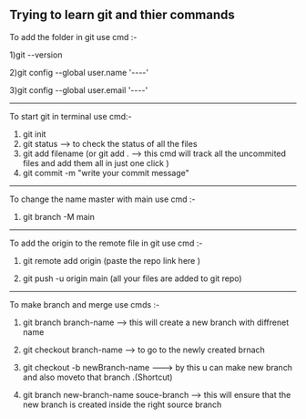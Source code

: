 Trying to learn git and thier commands 
----------------------------------------------------------------------------------------------------------
To add the folder in git use cmd :-

 1)git --version

 2)git config --global user.name '----'

 3)git config --global user.email '----'

----------------------------------------------------------------------------------------------------------

To start git in terminal use cmd:-

 1) git init
 2) git status --> to check the status of all the files 
 3) git add filename (or git add . --> this cmd  will track all the uncommited files and add them all in just one click ) 
 4) git commit -m "write your commit message"

 ---------------------------------------------------------------------------------------------------------

 To change the name master with main use cmd :-
  1) git  branch -M main


----------------------------------------------------------------------------------------------------------
To add the origin to the remote file in git use cmd :-
 1) git remote add origin (paste the repo link here )

 2) git push -u origin main (all your files are added to git repo)

----------------------------------------------------------------------------------------------------------
To make branch and merge use cmds :-
 1) git branch branch-name --> this will create a new branch with diffrenet name

 2) git checkout branch-name --> to go to the newly created brnach 

 3) git checkout -b newBranch-name  ---> by this u can make new branch and also moveto that branch .(Shortcut)

 4) git branch new-branch-name souce-branch --> this will ensure that the new branch is created inside the right source branch  
